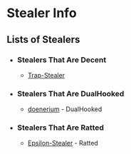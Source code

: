 # Stealer Info
## Lists of Stealers
- ### Stealers That Are Decent
  - [Trap-Stealer](https://github.com/TheCuteOwl/Trap-Stealer) 

- ### Stealers That Are DualHooked 
  - [doenerium](https://github.com/doenerium69/doenerium) - DualHooked
- ### Stealers That Are Ratted 
  - [Epsilon-Stealer](https://github.com/IWcommunityFR/Epsilon-Stealer) - Ratted
